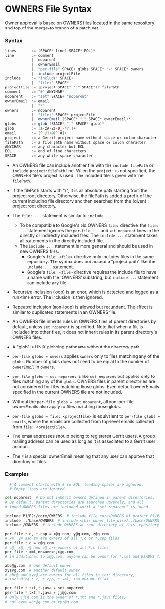 OWNERS File Syntax
==================

Owner approval is based on OWNERS files located in the same
repository and top of the _merge-to_ branch of a patch set.

### Syntax

```java
lines       := (SPACE* line? SPACE* EOL)*
line        := comment
            |  noparent
            |  ownerEmail
            |  "per-file" SPACE+ globs SPACE* "=" SPACE* owners
            |  include projectFile
include     := "include" SPACE+
            |  "file:" SPACE*
projectFile := (project SPACE* ":" SPACE*)? filePath
comment     := "#" ANYCHAR*
noparent    := "set" SPACE+ "noparent"
ownerEmail  := email
            |  "*"
owners      := noparent
            |  "file:" SPACE* projectFile
            |  ownerEmail (SPACE* "," SPACE* ownerEmail)*
globs       := glob (SPACE* "," SPACE* glob)*
glob        := [a-zA-Z0-9_-*?.]+
email       := [^ @]+@[^ #]+
project     := a Gerrit project name without space or colon character
filePath    := a file path name without space or colon character
ANYCHAR     := any character but EOL
EOL         := end of line characters
SPACE       := any white space character
```

* An OWNERS file can include another file with the `include filePath`
  or `include project:filePath` line.
  When the `project:` is not specified, the OWNERS file's project is used.
  The included file is given with the `filePath`.

* If the filePath starts with "/", it is an absolute path starting from
  the project root directory. Otherwise, the filePath is added a prefix
  of the current including file directory and then searched from the
  (given) project root directory.

* The `file: ...` statement is similar to `include ...`
    * To be compatible to Google's old OWNERS `file:` directive,
      the `file: ...` statement ignores the `per-file ...` and
      `set noparent` lines in the directly or indirectly included files.
      The `include ...` statement takes all statements in the
      directly included file.
    * The `include ...` statement is more general and should be
      used in new OWNERS files.
        * Google's `file: <file>` directive only includes files
          in the same repository. The syntax does not accept a
          "project path" like the `include ...` statement.
        * Google's `file: <file>` directive requires the include file
          to have a name with the 'OWNERS' substring,
          but `include ...` statement can include any file.

* Recursive inclusion (loop) is an error, which is detected
  and logged as a run-time error. The inclusion is then ignored.

* Repeated inclusion (non-loop) is allowed but redundant.
  The effect is similar to duplicated statements in an OWNERS file.

* An OWNERS file inherits rules in OWNERS files of parent directories
  by default, unless `set noparent` is specified.
  Note that when a file is included into other files,
  it does not inherit rules in its parent directory's OWNERS files.

* A "glob" is UNIX globbing pathname without the directory path.

* `per-file globs = owners` applies `owners` only to files
  matching any of the `globs`. Number of globs does not need to be equal
  to the number of `ownerEmail` in `owners`.

* `per-file globs = set noparent` is like `set noparent` but applies only to
  files matching any of the `globs`. OWNERS files in parent directories
  are not considered for files matching those globs. Even default ownerEmails
  specified in the current OWNERS file are not included.

* Without the `per-file globs = set noparent`, all non-per-file
  ownerEmails also apply to files matching those globs.

* `per-file globs = file: <projectFile>` is equivalent to
  `per-file globs = emails`, where the emails are collected
  from top-level emails collected from `file: <projectFile>`.

* The email addresses should belong to registered Gerrit users.
  A group mailing address can be used as long as it is associated to
  a Gerrit user account.

* The `*` is a special ownerEmail meaning that
  any user can approve that directory or files.

### Examples

```bash
  # A comment starts with # to EOL; leading spaces are ignored.
  # Empty lines are ignored.

set noparent  # Do not inherit owners defined in parent directories.
# By default, parent directories are searched upwardly, and all
# found OWNERS files are included until a "set noparent" is found.

include P1/P2:/core/OWNERS  # include file core/OWNERS of project P1/P2
include ../base/OWNERS  # include <this_owner_file_dir>/../base/OWNERS
include /OWNERS  # include OWNERS at root directory of this repository

per-file *.c, *.cpp = x@g.com, y@g.com, z@g.com
# x@, y@ and z@ are owners of all *.c or *.cpp files
per-file *.c = c@g.com
# c@, x@, y@ and z@ are owners of all *.c files
per-file *.xml,README=*,x@g.com
# in additional to x@g.com, anyone can be owner for *.xml and README files

abc@g.com  # one default owner
xyz@g.com  # another default owner
# abc@ and xyz@ are owners for all files in this directory,
# including *.c, *.cpp, *.xml, and README files

per-file *.txt,*.java = set noparent
per-file *.txt,*.java = jj@g.com
# Only jj@g.com is the owner of *.txt and *.java files,
# not even abc@g.com or xyz@g.com
```
